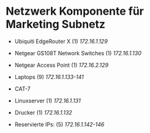 # Netzwerk Komponente für Marketing Subnetz

- Ubiquiti EdgeRouter X (1)              *172.16.1.129*
- Netgear GS108T Network Switches (1)    *172.16.1.130*
- Netgear Access Point (1)               *172.16.2.129*
- Laptops (9)                            *172.16.1.133-141*
- CAT-7
- Linuxserver (1)                        *172.16.1.131*
- Drucker (1)                            *172.16.1.132*

- Reservierte IPs: (5)                      *172.16.1.142-146*

  
